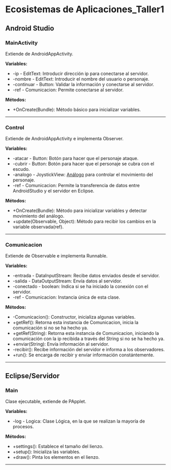 # Ecosistemas de Aplicaciones_Taller1

## Android Studio
### MainActivity
Extiende de AndroidAppActivity.

**Variables:**
- -ip - EditText: Introducir dirección ip para conectarse al servidor.
- -nombre - EditText: Introducir el nombre del usuario o personaje.
- -continuar - Button: Validar la información y conectarse al servidor.
- -ref - Comunicacion: Permite conectarse al servidor.

**Métodos:**
- +OnCreate(Bundle): Método básico para inicializar variables.

***
### Control
Extiende de AndroidAppActivity e implementa Observer.

**Variables:** 
- -atacar - Button: Botón para hacer que el personaje ataque.
- -cubrir - Button: Botón para hacer que el personaje se cubra con el escudo.
- -analogo - JoystickView: [Análogo](https://github.com/controlwear/virtual-joystick-android) para controlar el movimiento del personaje. 
- -ref - Comunicacion: Permite la transferencia de datos entre AndroidStudio y el servidor en Eclipse.

**Métodos:**
- +OnCreate(Bundle): Método para inicializar variables y detectar movimiento del análogo.
- +update(Observable, Object): Método para recibir los cambios en la variable observada(ref).

***
### Comunicacion
Extiende de Observable e implementa Runnable.

**Variables:**
- -entrada - DataInputStream: Recibe datos enviados desde el servidor.
- -salida - DataOutputStream: Envía datos al servidor.
- -conectado - boolean: Indica si se ha iniciado la conexión con el servidor.
- -ref - Comunicacion: Instancia única de esta clase.

**Métodos:**
- -Comunicacion(): Constructor, inicializa algunas variables.
- +getRef(): Retorna esta instancia de Comunicacion, inicia la comunicación si no se ha hecho ya.
- +getRef(String): Retorna esta instancia de Comunicacion, iniciando la comunicación con la ip recibida a través del String si no se ha hecho ya.
- +enviar(String): Envía información al servidor.
- -recibir(): Recibe información del servidor e informa a los observadores.
- +run(): Se encarga de recibir y envíar información constántemente.

***
## Eclipse/Servidor
### Main
Clase ejecutable, extiende de PApplet.

**Variables:**
- -log - Logica: Clase Lógica, en la que se realizan la mayoría de procesos.

**Métodos:**
- +settings(): Establece el tamaño del lienzo.
- +setup(): Inicializa las variables.
- +draw(): Pinta los elementos en el lienzo.

***
###
